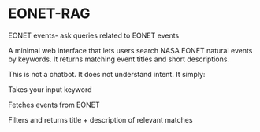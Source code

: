 # EONET-RAG

EONET events- ask queries related to EONET events

A minimal web interface that lets users search NASA EONET natural events by keywords. It returns matching event titles and short descriptions.

This is not a chatbot. It does not understand intent. It simply:

Takes your input keyword

Fetches events from EONET

Filters and returns title + description of relevant matches

